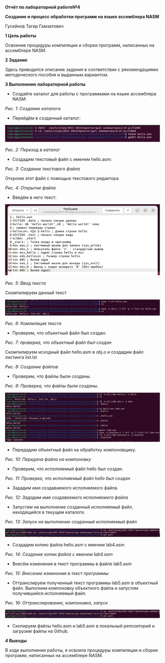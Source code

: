 ﻿**Отчёт по лабораторной работе№4**

**Создание и процесс обработки программ на языке ассемблера NASM**

Гусейнов Тагир Гамзатович

**1	Цель работы**

Освоение процедуры компиляции и сборки программ, написанных на ассемблере NASM.

**2	Задание**

Здесь приводится описание задания в соответствии с рекомендациями методического пособия и выданным вариантом.

**3	Выполнение лабораторной работы**

- Создайте каталог для работы с программами на языке ассемблера NASM:

*Рис. 1: Создание каталога*

- Перейдём в созданный каталог:

![созданный каталог](image/5.png)

*Рис. 2: Переход в каталог*

- Создадим текстовый файл с именем hello.asm:

*Рис. 3: Создание текстового файла*

Откроем этот файл с помощью текстового редактора

*Рис. 4: Открытие файла*

- Введём в него текст:

![созданный каталог](image/7.jpg)

*Рис. 5: Ввод текста*

Скомпилируем данный текст

![созданный каталог](image/4.png)

*Рис. 6: Компиляция текста*

- Проверим, что объектный файл был создан:

*Рис. 7: проверка, что объектный файл был создан*

Скомпилируем исходный файл hello.asm в obj.o и создадим файл листинга list.lst

*Рис. 8: Создание файлов*

- Проверим, что файлы были созданы.

*Рис. 9: Проверка, что файлы были созданы.*

![созданный каталог](image/3.png)

- Передадим объектный файл на обработку компоновщику.

*Рис. 10: Передача файла на компоновку*

- Проверим, что исполняемый файл hello был создан.

*Рис. 11: Проверка, что исполняемый файл hello был создан*

- Зададим имя создаваемого исполняемого файла.

*Рис. 12: Зададим имя создаваемого исполняемого файла*

- Запустим на выполнение созданный исполняемый файл, находящийся в текущем каталоге.

*Рис. 13: Запуск на выполнение созданный исполняемый файл*

![созданный каталог](image/1.png)

- Создадим копию файла hello.asm с именем lab4.asm

*Рис. 14: Создание копии файла с именем lab4.asm*

- Внесём изменения в текст программы в файле lab5.asm

*Рис. 15: Внесение изменения в текст программы*

- Оттранслируем полученный текст программы lab5.asm в объектный файл. Выполним компоновку объектного файла и запустим получившийся исполняемый файл.

*Рис. 16: Оттранслирование, компоновка, запуск*

![созданный каталог](image/1.png)

- Скопируем файлы hello.asm и lab5.asm в локальный репозиторий и загрузим файлы на Github.

**4	Выводы**

В ходе выполнения работы, я освоила процедуры компиляции и сборки программ, написанных на ассемблере NASM.
